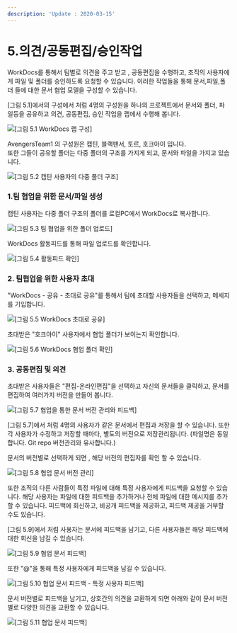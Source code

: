```yaml
---
description: 'Update : 2020-03-15'
---
```


# 5.의견/공동편집/승인작업

WorkDocs를 통해서 팀별로 의견을 주고 받고 , 공동편집을 수행하고, 조직의 사용자에게 파일 및 폴더를 승인하도록 요청할 수 있습니다. 이러한 작업들을 통해 문서,파일,폴더 들에 대한 문서 협업 모델을 구성할 수 있습니다.

\[그림 5.1\]에서의 구성에서 처럼 4명의 구성원을 하나의 프로젝트에서 문서와 폴더, 파일등을 공유하고 의견, 공동편집, 승인 작업을 랩에서 수행해 봅니다.

![\[&#xADF8;&#xB9BC; 5.1 WorkDocs &#xB7A9; &#xAD6C;&#xC131;\]](.gitbook/assets/4.1topology%20%281%29.png)

AvengersTeam1 의 구성원은 캡틴, 블랙팬서, 토르, 호크아이 입니다.  
또한 그들이 공유할 폴더는 다중 폴더의 구조를 가지게 되고, 문서와 파일을 가지고 있습니다.

![\[&#xADF8;&#xB9BC; 5.2 &#xCEA1;&#xD2F4; &#xC0AC;&#xC6A9;&#xC790;&#xC758; &#xB2E4;&#xC911; &#xD3F4;&#xB354; &#xAD6C;&#xC870;\]](.gitbook/assets/5.2.localfile.png)

### 1.팀 협업을 위한 문서/파일 생성

캡틴 사용자는 다중 폴더 구조의 폴더를 로컬PC에서 WorkDocs로 복사합니다.

![\[&#xADF8;&#xB9BC; 5.3 &#xD300; &#xD611;&#xC5C5;&#xC744; &#xC704;&#xD55C; &#xD3F4;&#xB354; &#xC5C5;&#xB85C;&#xB4DC;\]](.gitbook/assets/5.3.localfile_copy.png)

WorkDocs 활동피드를 통해 파일 업로드를 확인합니다.

![\[&#xADF8;&#xB9BC; 5.4 &#xD65C;&#xB3D9;&#xD53C;&#xB4DC; &#xD655;&#xC778;\]](.gitbook/assets/5.4feed.png)

### 2. 팀협업을 위한 사용자 초대

"WorkDocs - 공유 - 초대로 공유"를 통해서 팀에 초대할 사용자들을 선택하고, 메세지를 기입합니다.

![\[&#xADF8;&#xB9BC; 5.5 WorkDocs &#xCD08;&#xB300;&#xB85C; &#xACF5;&#xC720;\]](.gitbook/assets/5.5teaminviate.png)

초대받은 "호크아이" 사용자에서 협업 폴더가 보이는지 확인합니다.

![\[&#xADF8;&#xB9BC; 5.6 WorkDocs &#xD611;&#xC5C5; &#xD3F4;&#xB354; &#xD655;&#xC778;\]](.gitbook/assets/5.6collobo1.png)

### 3. 공동편집 및 의견

초대받은 사용자들은 "편집-온라인편집"을 선택하고 자신의 문서들을 클릭하고, 문서를 편집하여 여러가지 버전을 만들어 봅니다.

![\[&#xADF8;&#xB9BC; 5.7 &#xD611;&#xC5C5;&#xC744; &#xD1B5;&#xD55C; &#xBB38;&#xC11C; &#xBC84;&#xC804; &#xAD00;&#xB9AC;&#xC640; &#xD53C;&#xB4DC;&#xBC31;\]](.gitbook/assets/5.7collobo2%20%281%29.png)

\[그림 5.7\]에서 처럼 4명의 사용자가 같은 문서에서 편집과 저장을 할 수 있습니다. 또한 각 사용자가 수정하고 저장할 때마다, 별도의 버전으로 저장관리됩니다. \(파일명은 동일합니다. Git repo 버전관리와 유사합니다.\)

문서의 버전별로 선택하게 되면 , 해당 버전의 편집자를 확인 할 수 있습니다.

![\[&#xADF8;&#xB9BC; 5.8 &#xD611;&#xC5C5; &#xBB38;&#xC11C; &#xBC84;&#xC804; &#xAD00;&#xB9AC;\]](.gitbook/assets/5.8version_mgmt.png)

또한 조직의 다른 사람들이 특정 파일에 대해 특정 사용자에게 피드백을 요청할 수 있습니다. 해당 사용자는 파일에 대한 피드백을 추가하거나 전체 파일에 대한 메시지를 추가할 수 있습니다. 피드백에 회신하고, 비공개 피드백을 제공하고, 피드백 제공을 거부할 수도 있습니다.

\[그림 5.9\]에서 처럼 사용자는 문서에 피드백을 남기고, 다른 사용자들은 해당 피드백에 대한 회신을 남길 수 있습니다.

![\[&#xADF8;&#xB9BC; 5.9 &#xD611;&#xC5C5; &#xBB38;&#xC11C; &#xD53C;&#xB4DC;&#xBC31;\]](.gitbook/assets/5.9collobo3.png)

또한 "@"을 통해 특정 사용자에게 피드백을 남길 수 있습니다.

![\[&#xADF8;&#xB9BC; 5.10 &#xD611;&#xC5C5; &#xBB38;&#xC11C; &#xD53C;&#xB4DC;&#xBC31; - &#xD2B9;&#xC815; &#xC0AC;&#xC6A9;&#xC790; &#xD53C;&#xB4DC;&#xBC31;\]](.gitbook/assets/5.10collobo4.png)

문서 버전별로 피드백을 남기고, 상호간의 의견을 교환하게 되면 아래와 같이 문서 버전별로 다양한 의견을 교환할 수 있습니다.

![\[&#xADF8;&#xB9BC; 5.11 &#xD611;&#xC5C5; &#xBB38;&#xC11C; &#xD53C;&#xB4DC;&#xBC31;\]](.gitbook/assets/5.11collobo5.png)





